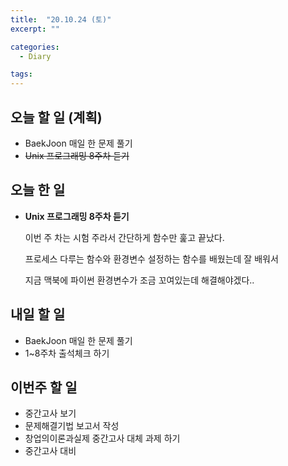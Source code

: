 ```yaml
---
title:  "20.10.24 (토)"
excerpt: ""

categories:
  - Diary

tags:
---
```


## 오늘 할 일 (계획)

- BaekJoon 매일 한 문제 풀기
- ~~Unix 프로그래밍 8주차 듣기~~

## 오늘 한 일

- **Unix 프로그래밍 8주차 듣기**

  이번 주 차는 시험 주라서 간단하게 함수만 훑고 끝났다.
  
  프로세스 다루는 함수와 환경변수 설정하는 함수를 배웠는데 잘 배워서
  
  지금 맥북에 파이썬 환경변수가 조금 꼬여있는데 해결해야겠다..

## 내일 할 일

- BaekJoon 매일 한 문제 풀기
- 1~8주차 출석체크 하기

## 이번주 할 일

- 중간고사 보기
- 문제해결기법 보고서 작성
- 창업의이론과실제 중간고사 대체 과제 하기
- 중간고사 대비

<br>